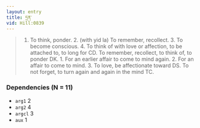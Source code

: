 ```yaml
---
layout: entry
title: དྲན་
vid: Hill:0839
---
```

> 1. To think, ponder. 2. (with yid la) To remember, recollect. 3. To become conscious. 4. To think of with love or affection, to be attached to, to long for CD. To remember, recollect, to think of, to ponder DK. 1. For an earlier affair to come to mind again. 2. For an affair to come to mind. 3. To love, be affectionate toward DS. To not forget, to turn again and again in the mind TC.
### Dependencies (N = 11)
* `arg1` 2
* `arg2` 4
* `argcl` 3
* `aux` 1
